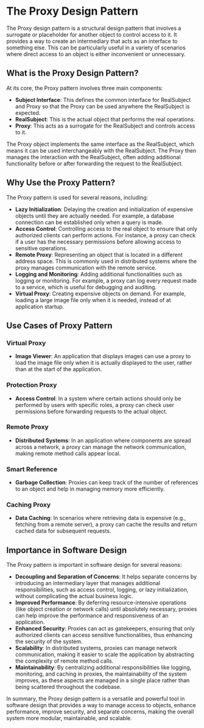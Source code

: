 # The Proxy Design Pattern

The Proxy design pattern is a structural design pattern that involves a surrogate or placeholder for another object to control access to it. It provides a way to create an intermediary that acts as an interface to something else.
This can be particularly useful in a variety of scenarios where direct access to an object is either inconvenient or unnecessary.

## What is the Proxy Design Pattern?

At its core, the Proxy pattern involves three main components:

- **Subject Interface**: This defines the common interface for RealSubject and Proxy so that the Proxy can be used anywhere the RealSubject is expected.
- **RealSubject**: This is the actual object that performs the real operations.
- **Proxy**: This acts as a surrogate for the RealSubject and controls access to it.

The Proxy object implements the same interface as the RealSubject, which means it can be used interchangeably with the RealSubject. The Proxy then manages the interaction with the RealSubject, often adding additional functionality before or after forwarding the request to the RealSubject.

## Why Use the Proxy Pattern?

The Proxy pattern is used for several reasons, including:

- **Lazy Initialization**: Delaying the creation and initialization of expensive objects until they are actually needed. For example, a database connection can be established only when a query is made.
- **Access Control**: Controlling access to the real object to ensure that only authorized clients can perform actions. For instance, a proxy can check if a user has the necessary permissions before allowing access to sensitive operations.
- **Remote Proxy**: Representing an object that is located in a different address space. This is commonly used in distributed systems where the proxy manages communication with the remote service.
- **Logging and Monitoring**: Adding additional functionalities such as logging or monitoring. For example, a proxy can log every request made to a service, which is useful for debugging and auditing.
- **Virtual Proxy**: Creating expensive objects on demand. For example, loading a large image file only when it is needed, instead of at application startup.

## Use Cases of Proxy Pattern

### Virtual Proxy

- **Image Viewer**: An application that displays images can use a proxy to load the image file only when it is actually displayed to the user, rather than at the start of the application.

### Protection Proxy

- **Access Control**: In a system where certain actions should only be performed by users with specific roles, a proxy can check user permissions before forwarding requests to the actual object.

### Remote Proxy

- **Distributed Systems**: In an application where components are spread across a network, a proxy can manage the network communication, making remote method calls appear local.

### Smart Reference

- **Garbage Collection**: Proxies can keep track of the number of references to an object and help in managing memory more efficiently.

### Caching Proxy

- **Data Caching**: In scenarios where retrieving data is expensive (e.g., fetching from a remote server), a proxy can cache the results and return cached data for subsequent requests.

## Importance in Software Design

The Proxy pattern is important in software design for several reasons:

- **Decoupling and Separation of Concerns**: It helps separate concerns by introducing an intermediary layer that manages additional responsibilities, such as access control, logging, or lazy initialization, without complicating the actual business logic.
- **Improved Performance**: By deferring resource-intensive operations (like object creation or network calls) until absolutely necessary, proxies can help improve the performance and responsiveness of an application.
- **Enhanced Security**: Proxies can act as gatekeepers, ensuring that only authorized clients can access sensitive functionalities, thus enhancing the security of the system.
- **Scalability**: In distributed systems, proxies can manage network communication, making it easier to scale the application by abstracting the complexity of remote method calls.
- **Maintainability**: By centralizing additional responsibilities like logging, monitoring, and caching in proxies, the maintainability of the system improves, as these aspects are managed in a single place rather than being scattered throughout the codebase.

In summary, the Proxy design pattern is a versatile and powerful tool in software design that provides a way to manage access to objects, enhance performance, improve security, and separate concerns, making the overall system more modular, maintainable, and scalable.
